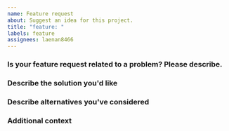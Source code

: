 ```yaml
---
name: Feature request
about: Suggest an idea for this project.
title: "feature: "
labels: feature
assignees: laenan8466
---
```


### Is your feature request related to a problem? Please describe.
<!-- A clear and concise description of what the problem is. Ex. I'm always frustrated when [...]. -->

### Describe the solution you'd like
<!-- A clear and concise description of what you want to happen. -->

### Describe alternatives you've considered
<!-- A clear and concise description of any alternative solutions or features you've considered. -->

### Additional context
<!-- Add any other context or screenshots about the feature request here. -->
